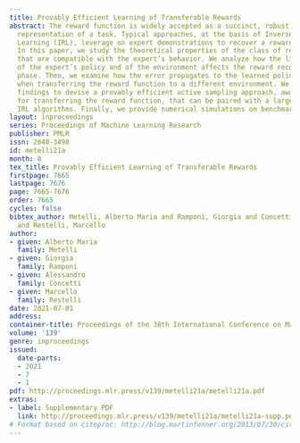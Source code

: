 ```yaml
---
title: Provably Efficient Learning of Transferable Rewards
abstract: The reward function is widely accepted as a succinct, robust, and transferable
  representation of a task. Typical approaches, at the basis of Inverse Reinforcement
  Learning (IRL), leverage on expert demonstrations to recover a reward function.
  In this paper, we study the theoretical properties of the class of reward functions
  that are compatible with the expert’s behavior. We analyze how the limited knowledge
  of the expert’s policy and of the environment affects the reward reconstruction
  phase. Then, we examine how the error propagates to the learned policy’s performance
  when transferring the reward function to a different environment. We employ these
  findings to devise a provably efficient active sampling approach, aware of the need
  for transferring the reward function, that can be paired with a large variety of
  IRL algorithms. Finally, we provide numerical simulations on benchmark environments.
layout: inproceedings
series: Proceedings of Machine Learning Research
publisher: PMLR
issn: 2640-3498
id: metelli21a
month: 0
tex_title: Provably Efficient Learning of Transferable Rewards
firstpage: 7665
lastpage: 7676
page: 7665-7676
order: 7665
cycles: false
bibtex_author: Metelli, Alberto Maria and Ramponi, Giorgia and Concetti, Alessandro
  and Restelli, Marcello
author:
- given: Alberto Maria
  family: Metelli
- given: Giorgia
  family: Ramponi
- given: Alessandro
  family: Concetti
- given: Marcello
  family: Restelli
date: 2021-07-01
address:
container-title: Proceedings of the 38th International Conference on Machine Learning
volume: '139'
genre: inproceedings
issued:
  date-parts:
  - 2021
  - 7
  - 1
pdf: http://proceedings.mlr.press/v139/metelli21a/metelli21a.pdf
extras:
- label: Supplementary PDF
  link: http://proceedings.mlr.press/v139/metelli21a/metelli21a-supp.pdf
# Format based on citeproc: http://blog.martinfenner.org/2013/07/30/citeproc-yaml-for-bibliographies/
---
```

